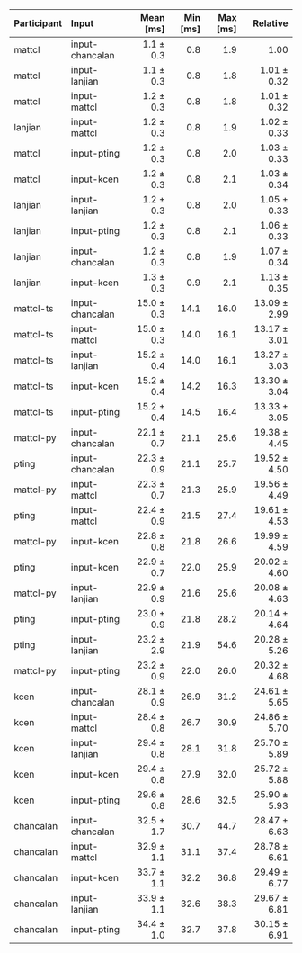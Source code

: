 | Participant | Input | Mean [ms] | Min [ms] | Max [ms] | Relative |
|:---|:---|---:|---:|---:|---:|
| mattcl | input-chancalan | 1.1 ± 0.3 | 0.8 | 1.9 | 1.00 |
| mattcl | input-lanjian | 1.1 ± 0.3 | 0.8 | 1.8 | 1.01 ± 0.32 |
| mattcl | input-mattcl | 1.2 ± 0.3 | 0.8 | 1.8 | 1.01 ± 0.32 |
| lanjian | input-mattcl | 1.2 ± 0.3 | 0.8 | 1.9 | 1.02 ± 0.33 |
| mattcl | input-pting | 1.2 ± 0.3 | 0.8 | 2.0 | 1.03 ± 0.33 |
| mattcl | input-kcen | 1.2 ± 0.3 | 0.8 | 2.1 | 1.03 ± 0.34 |
| lanjian | input-lanjian | 1.2 ± 0.3 | 0.8 | 2.0 | 1.05 ± 0.33 |
| lanjian | input-pting | 1.2 ± 0.3 | 0.8 | 2.1 | 1.06 ± 0.33 |
| lanjian | input-chancalan | 1.2 ± 0.3 | 0.8 | 1.9 | 1.07 ± 0.34 |
| lanjian | input-kcen | 1.3 ± 0.3 | 0.9 | 2.1 | 1.13 ± 0.35 |
| mattcl-ts | input-chancalan | 15.0 ± 0.3 | 14.1 | 16.0 | 13.09 ± 2.99 |
| mattcl-ts | input-mattcl | 15.0 ± 0.3 | 14.0 | 16.1 | 13.17 ± 3.01 |
| mattcl-ts | input-lanjian | 15.2 ± 0.4 | 14.0 | 16.1 | 13.27 ± 3.03 |
| mattcl-ts | input-kcen | 15.2 ± 0.4 | 14.2 | 16.3 | 13.30 ± 3.04 |
| mattcl-ts | input-pting | 15.2 ± 0.4 | 14.5 | 16.4 | 13.33 ± 3.05 |
| mattcl-py | input-chancalan | 22.1 ± 0.7 | 21.1 | 25.6 | 19.38 ± 4.45 |
| pting | input-chancalan | 22.3 ± 0.9 | 21.1 | 25.7 | 19.52 ± 4.50 |
| mattcl-py | input-mattcl | 22.3 ± 0.7 | 21.3 | 25.9 | 19.56 ± 4.49 |
| pting | input-mattcl | 22.4 ± 0.9 | 21.5 | 27.4 | 19.61 ± 4.53 |
| mattcl-py | input-kcen | 22.8 ± 0.8 | 21.8 | 26.6 | 19.99 ± 4.59 |
| pting | input-kcen | 22.9 ± 0.7 | 22.0 | 25.9 | 20.02 ± 4.60 |
| mattcl-py | input-lanjian | 22.9 ± 0.9 | 21.6 | 25.6 | 20.08 ± 4.63 |
| pting | input-pting | 23.0 ± 0.9 | 21.8 | 28.2 | 20.14 ± 4.64 |
| pting | input-lanjian | 23.2 ± 2.9 | 21.9 | 54.6 | 20.28 ± 5.26 |
| mattcl-py | input-pting | 23.2 ± 0.9 | 22.0 | 26.0 | 20.32 ± 4.68 |
| kcen | input-chancalan | 28.1 ± 0.9 | 26.9 | 31.2 | 24.61 ± 5.65 |
| kcen | input-mattcl | 28.4 ± 0.8 | 26.7 | 30.9 | 24.86 ± 5.70 |
| kcen | input-lanjian | 29.4 ± 0.8 | 28.1 | 31.8 | 25.70 ± 5.89 |
| kcen | input-kcen | 29.4 ± 0.8 | 27.9 | 32.0 | 25.72 ± 5.88 |
| kcen | input-pting | 29.6 ± 0.8 | 28.6 | 32.5 | 25.90 ± 5.93 |
| chancalan | input-chancalan | 32.5 ± 1.7 | 30.7 | 44.7 | 28.47 ± 6.63 |
| chancalan | input-mattcl | 32.9 ± 1.1 | 31.1 | 37.4 | 28.78 ± 6.61 |
| chancalan | input-kcen | 33.7 ± 1.1 | 32.2 | 36.8 | 29.49 ± 6.77 |
| chancalan | input-lanjian | 33.9 ± 1.1 | 32.6 | 38.3 | 29.67 ± 6.81 |
| chancalan | input-pting | 34.4 ± 1.0 | 32.7 | 37.8 | 30.15 ± 6.91 |
